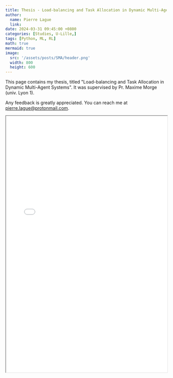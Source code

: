 ```yaml
---
title: Thesis - Load-balancing and Task Allocation in Dynamic Multi-Agent Systems
author:
  name: Pierre Lague
  link: 
date: 2024-03-31 09:45:00 +0800
categories: [Studies, U-Lille,]
tags: [Python, ML, RL]
math: true
mermaid: true
image:
  src: '/assets/posts/SMA/header.png'
  width: 800
  height: 600
---
```


This page contains my thesis, titled "Load-balancing and Task Allocation in Dynamic Multi-Agent Systems". It was supervised by Pr. Maxime Morge (univ. Lyon 1).

Any feedback is greatly appreciated. You can reach me at pierre.lague@protonmail.com.

<html>
  <body>
    <iframe src="/assets/posts/thesis/MemoireMaster_Pierre_Lague.pdf" width="100%" height="800px">
    </iframe>
  </body>
</html>